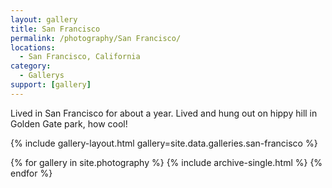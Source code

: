 ```yaml
---
layout: gallery
title: San Francisco
permalink: /photography/San Francisco/
locations:
  - San Francisco, California
category:
  - Gallerys
support: [gallery]
---
```


Lived in San Francisco for about a year. Lived and hung out on hippy hill in Golden Gate park, how cool!

{% include gallery-layout.html gallery=site.data.galleries.san-francisco %}

{% for gallery in site.photography %}
  {% include archive-single.html %}
{% endfor %}